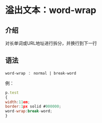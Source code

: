 # 溢出文本：word-wrap

## 介绍

对长单词或URL地址进行拆分，并换行到下一行

## 语法

```
word-wrap ： normal | break-word
```

例：

```javascript
p.test
{
width:11em;
border:1px solid #000000;
word-wrap:break-word;
}
```